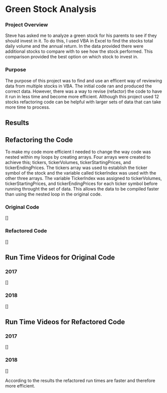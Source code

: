 # Green Stock Analysis

### Project Overview

Steve has asked me to analyze a green stock for his parents to see if they should invest in it.  To do this, I used VBA in Excel to find the stocks total daily volume and the annual return. In the data provided there were additional stocks to compare with to see how the stock performed.  This comparison provided the best option on which stock to invest in.

### Purpose 

The purpose of this project was to find and use an efficent way of reviewing data from multiple stocks in VBA.  The initial code ran and produced the correct data.  However, there was a way to revise (refactor) the code to have it run in less time and become more efficient.  Although this project used 12 stocks refactoring code can be helpful with larger sets of data that can take more time to process.  

## Results

## Refactoring the Code

To make my code more efficient I needed to change the way code was nested within my loops by creating arrays.  Four arrays were created to achieve this; tickers, tickerVolumes, tickerStartingPrices, and tickerEndingPrices.  The tickers array was used to establish the ticker symbol of the stock and the variable called tickerIndex was used with the other three arrays. The variable TickerIndex was assigned to tickerVolumes, tickerStartingPrices, and tickerEndingPrices for each ticker symbol before running throught the set of data. This allows the data to be compiled faster than using the nested loop in the original code.

### Original Code

[]

### Refactored Code

[]

## Run Time Videos for Original Code

### 2017
[]

### 2018
[]

## Run Time Videos for Refactored Code

### 2017
[]

### 2018
[]

According to the results the refactored run times are faster and therefore more efficient.



